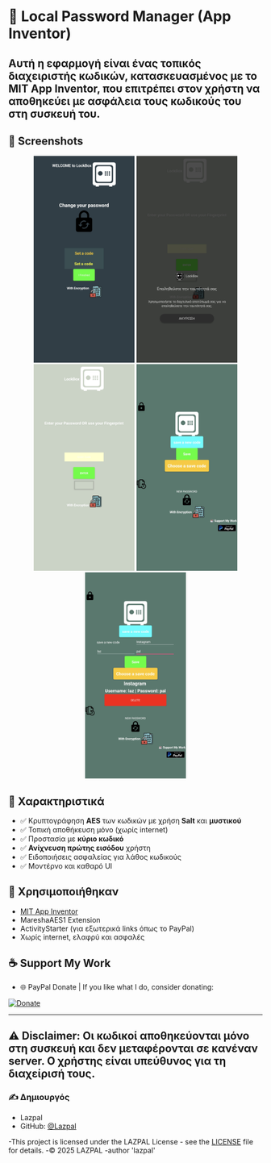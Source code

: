 # 🔐 Local Password Manager (App Inventor)

Αυτή η εφαρμογή είναι ένας **τοπικός διαχειριστής κωδικών**, κατασκευασμένος με το **MIT App Inventor**, που επιτρέπει στον χρήστη να αποθηκεύει με ασφάλεια τους κωδικούς του στη συσκευή του.
---
## 📸 Screenshots
 <p align="center">
  <img src="Screenshot/Screenshot_20250511_223829.jpg" width="200"/>
  <img src="Screenshot/Screenshot_20250511_223843.jpg" width="200"/>
  <img src="Screenshot/Screenshot_20250511_223851.jpg" width="200"/>
  <img src="Screenshot/Screenshot_20250511_223906.jpg" width="200"/>
  <img src="Screenshot/Screenshot_20250511_223934.jpg" width="200"/>
</p>

## 📱 Χαρακτηριστικά

- ✅ Κρυπτογράφηση **AES** των κωδικών με χρήση **Salt** και **μυστικού**
- ✅ Τοπική αποθήκευση μόνο (χωρίς internet)
- ✅ Προστασία με **κύριο κωδικό**
- ✅ **Ανίχνευση πρώτης εισόδου** χρήστη
- ✅ Ειδοποιήσεις ασφαλείας για λάθος κωδικούς
- ✅ Μοντέρνο και καθαρό UI

## 🔧 Χρησιμοποιήθηκαν

- [MIT App Inventor](https://appinventor.mit.edu/)
- MareshaAES1 Extension
- ActivityStarter (για εξωτερικά links όπως το PayPal)
- Χωρίς internet, ελαφρύ και ασφαλές


## ☕ Support My Work
- 🌐 PayPal Donate |
 If you like what I do, consider donating:

[![Donate](https://www.paypalobjects.com/en_US/i/btn/btn_donate_LG.gif)](https://www.paypal.com/donate?hosted_button_id=BC8S3RFPLQTHN)

---
**⚠️ Disclaimer:** Οι κωδικοί αποθηκεύονται μόνο στη συσκευή και δεν μεταφέρονται σε κανέναν server. Ο χρήστης είναι υπεύθυνος για τη διαχείρισή τους.
---
### ✍️ Δημιουργός

- Lazpal
- GitHub: [@Lazpal](https://github.com/Lazpal)

-This project is licensed under the LAZPAL License - see the [LICENSE](LICENSE) file for details.
-© 2025 LAZPAL
-author 'lazpal'
